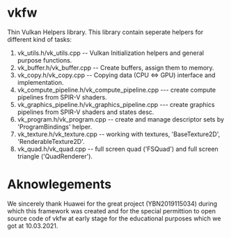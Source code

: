 # vkfw
Thin Vulkan Helpers library. This library contain seperate helpers for different kind of tasks:

1. vk_utils.h/vk_utils.cpp -- Vulkan Initialization helpers and general purpose functions.
2. vk_buffer.h/vk_buffer.cpp -- Create buffers, assign them to memory.
3. vk_copy.h/vk_copy.cpp -- Copying data (CPU <=> GPU) interface and implementation.
4. vk_compute_pipeline.h/vk_compute_pipeline.cpp --- create compute pipelines from SPIR-V shaders.
5. vk_graphics_pipeline.h/vk_graphics_pipeline.cpp --- create graphics pipelines from SPIR-V shaders and states desc.
6. vk_program.h/vk_program.cpp -- create and manage descriptor sets by 'ProgramBindings' helper.
7. vk_texture.h/vk_texture.cpp -- working with textures, 'BaseTexture2D', 'RenderableTexture2D'.
8. vk_quad.h/vk_quad.cpp -- full screen quad ('FSQuad') and full screen triangle ('QuadRenderer').

# Aknowlegements

We sincerely thank Huawei for the great project (YBN2019115034) during which this framework was created and for the special permittion to open source code of vkfw at early stage for the educational purposes which we got at 10.03.2021.